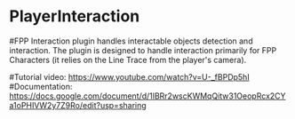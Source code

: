 # PlayerInteraction

#FPP Interaction plugin handles interactable objects detection and interaction. The plugin is designed to handle interaction primarily for FPP Characters (it relies on the Line Trace from the player's camera).

#Tutorial video: https://www.youtube.com/watch?v=U-_fBPDp5hI 
#Documentation: https://docs.google.com/document/d/1lBRr2wscKWMqQitw31OeopRcx2CYa1oPHIVW2y7Z9Ro/edit?usp=sharing
